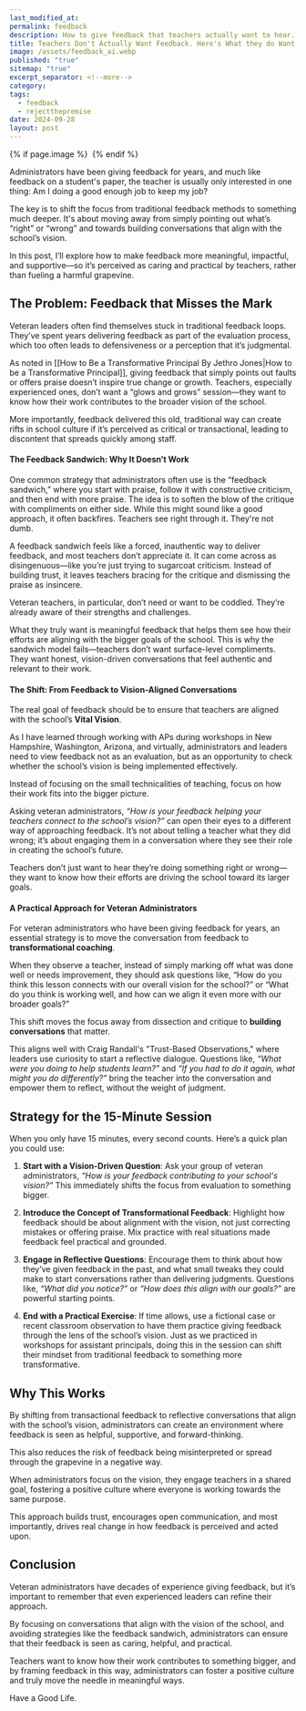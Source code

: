 ```yaml
---
last_modified_at: 
permalink: feedback
description: How to give feedback that teachers actually want to hear. Because, trust me, they don't want a Compliment sandwich.
title: Teachers Don't Actually Want Feedback. Here's What they do Want
image: /assets/feedback_ai.webp
published: "true"
sitemap: "true"
excerpt_separator: <!--more-->
category: 
tags:
  - feedback
  - rejectthepremise
date: 2024-09-28
layout: post
---
```



{% if page.image %} <img src="{{ page.image }}" alt=""> {% endif %}

Administrators have been giving feedback for years, and much like feedback on a student's paper, the teacher is usually only interested in one thing: Am I doing a good enough job to keep my job? 

The key is to shift the focus from traditional feedback methods to something much deeper. It's about moving away from simply pointing out what’s “right” or “wrong” and towards building conversations that align with the school’s vision. 

In this post, I’ll explore how to make feedback more meaningful, impactful, and supportive—so it’s perceived as caring and practical by teachers, rather than fueling a harmful grapevine.

## The Problem: Feedback that Misses the Mark
Veteran leaders often find themselves stuck in traditional feedback loops. They’ve spent years delivering feedback as part of the evaluation process, which too often leads to defensiveness or a perception that it’s judgmental. 

As noted in [[How to Be a Transformative Principal By Jethro Jones|How to be a Transformative Principal]], giving feedback that simply points out faults or offers praise doesn’t inspire true change or growth. Teachers, especially experienced ones, don’t want a “glows and grows” session—they want to know how their work contributes to the broader vision of the school. 

More importantly, feedback delivered this old, traditional way can create rifts in school culture if it’s perceived as critical or transactional, leading to discontent that spreads quickly among staff.

#### The Feedback Sandwich: Why It Doesn’t Work
One common strategy that administrators often use is the “feedback sandwich,” where you start with praise, follow it with constructive criticism, and then end with more praise. The idea is to soften the blow of the critique with compliments on either side. While this might sound like a good approach, it often backfires. Teachers see right through it. They're not dumb. 

A feedback sandwich feels like a forced, inauthentic way to deliver feedback, and most teachers don’t appreciate it. It can come across as disingenuous—like you’re just trying to sugarcoat criticism. Instead of building trust, it leaves teachers bracing for the critique and dismissing the praise as insincere.

Veteran teachers, in particular, don’t need or want to be coddled. They’re already aware of their strengths and challenges. 

What they truly want is meaningful feedback that helps them see how their efforts are aligning with the bigger goals of the school. This is why the sandwich model fails—teachers don’t want surface-level compliments. They want honest, vision-driven conversations that feel authentic and relevant to their work.

#### The Shift: From Feedback to Vision-Aligned Conversations
The real goal of feedback should be to ensure that teachers are aligned with the school’s **Vital Vision**. 

As I have learned through working with APs during workshops in New Hampshire, Washington, Arizona, and virtually, administrators and leaders need to view feedback not as an evaluation, but as an opportunity to check whether the school’s vision is being implemented effectively. 

Instead of focusing on the small technicalities of teaching, focus on how their work fits into the bigger picture.

Asking veteran administrators, *“How is your feedback helping your teachers connect to the school’s vision?”* can open their eyes to a different way of approaching feedback. It’s not about telling a teacher what they did wrong; it’s about engaging them in a conversation where they see their role in creating the school’s future. 

Teachers don’t just want to hear they’re doing something right or wrong—they want to know how their efforts are driving the school toward its larger goals.

#### A Practical Approach for Veteran Administrators
For veteran administrators who have been giving feedback for years, an essential strategy is to move the conversation from feedback to **transformational coaching**. 

When they observe a teacher, instead of simply marking off what was done well or needs improvement, they should ask questions like, “How do you think this lesson connects with our overall vision for the school?” or “What do you think is working well, and how can we align it even more with our broader goals?”

This shift moves the focus away from dissection and critique to **building conversations** that matter. 

This aligns well with Craig Randall's "Trust-Based Observations," where leaders use curiosity to start a reflective dialogue. Questions like, *“What were you doing to help students learn?”* and *“If you had to do it again, what might you do differently?”* bring the teacher into the conversation and empower them to reflect, without the weight of judgment.

## Strategy for the 15-Minute Session
When you only have 15 minutes, every second counts. Here’s a quick plan you could use:

1. **Start with a Vision-Driven Question**: Ask your group of veteran administrators, *“How is your feedback contributing to your school's vision?”* This immediately shifts the focus from evaluation to something bigger.

2. **Introduce the Concept of Transformational Feedback**: Highlight how feedback should be about alignment with the vision, not just correcting mistakes or offering praise. Mix practice with real situations made feedback feel practical and grounded.

3. **Engage in Reflective Questions**: Encourage them to think about how they’ve given feedback in the past, and what small tweaks they could make to start conversations rather than delivering judgments. Questions like, *“What did you notice?”* or *“How does this align with our goals?”* are powerful starting points.

4. **End with a Practical Exercise**: If time allows, use a fictional case or recent classroom observation to have them practice giving feedback through the lens of the school’s vision. Just as we practiced in workshops for assistant principals, doing this in the session can shift their mindset from traditional feedback to something more transformative.

## Why This Works
By shifting from transactional feedback to reflective conversations that align with the school’s vision, administrators can create an environment where feedback is seen as helpful, supportive, and forward-thinking. 

This also reduces the risk of feedback being misinterpreted or spread through the grapevine in a negative way.

When administrators focus on the vision, they engage teachers in a shared goal, fostering a positive culture where everyone is working towards the same purpose. 

This approach builds trust, encourages open communication, and most importantly, drives real change in how feedback is perceived and acted upon.

## Conclusion
Veteran administrators have decades of experience giving feedback, but it’s important to remember that even experienced leaders can refine their approach. 

By focusing on conversations that align with the vision of the school, and avoiding strategies like the feedback sandwich, administrators can ensure that their feedback is seen as caring, helpful, and practical. 

Teachers want to know how their work contributes to something bigger, and by framing feedback in this way, administrators can foster a positive culture and truly move the needle in meaningful ways.

Have a Good Life.